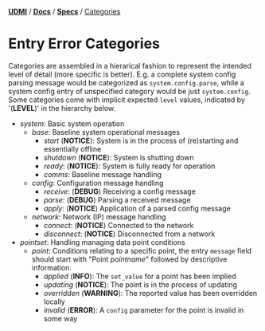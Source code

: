 [**UDMI**](../../) / [**Docs**](../) / [**Specs**](./) / [Categories](#)

# Entry Error Categories

Categories are assembled in a hierarical fashion to represent the intended level
of detail (more specific is better). E.g. a complete system config parsing message
would be categorized as `system.config.parse`, while a system config entry of
unspecified category would be just `system.config`. Some categories come with
implicit expected `level` values, indicated by '(**LEVEL**)' in the hierarchy below.

* _system_: Basic system operation
  * _base_: Baseline system operational messages
    * _start_ (**NOTICE**): System is in the process of (re)starting and essentially offline
    * _shutdown_ (**NOTICE**): System is shutting down
    * _ready_: (**NOTICE**): System is fully ready for operation
    * _comms_: Baseline message handling
  * _config_: Configuration message handling
    * _receive_: (**DEBUG**) Receiving a config message
    * _parse_: (**DEBUG**) Parsing a received message
    * _apply_: (**NOTICE**) Application of a parsed config message
  * _network_: Network (IP) message handling
    * _connect_: (**NOTICE**) Connected to the network
    * _disconnect_: (**NOTICE**) Disconnected from a network
* _pointset_: Handling managing data point conditions
  * _point_: Conditions relating to a specific point, the entry `message` field should
  start with "Point _pointname_" followed by descriptive information.
    * _applied_ (**INFO**): The `set_value` for a point has been implied
    * _updating_ (**NOTICE**): The point is in the process of updating
    * _overridden_ (**WARNING**): The reported value has been overridden locally
    * _invalid_ (**ERROR**): A `config` parameter for the point is invalid in some way
